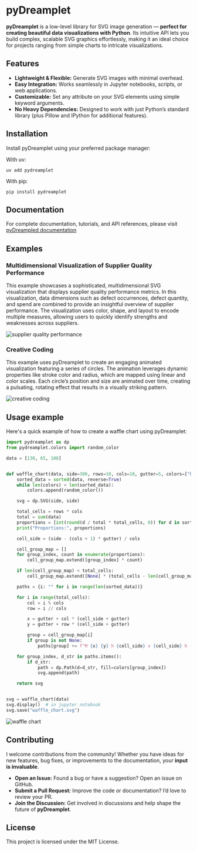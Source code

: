 # pyDreamplet

**pyDreamplet** is a low-level library for SVG image generation — **perfect for creating beautiful data visualizations with Python**. Its intuitive API lets you build complex, scalable SVG graphics effortlessly, making it an ideal choice for projects ranging from simple charts to intricate visualizations.

## Features

- **Lightweight & Flexible:** Generate SVG images with minimal overhead.
- **Easy Integration:** Works seamlessly in Jupyter notebooks, scripts, or web applications.
- **Customizable:** Set any attribute on your SVG elements using simple keyword arguments.
- **No Heavy Dependencies:** Designed to work with just Python’s standard library (plus Pillow and IPython for additional features).

## Installation

Install pyDreamplet using your preferred package manager:

With uv:

```shell
uv add pydreamplet
```

With pip:

```schell
pip install pydreamplet
```

## Documentation

For complete documentation, tutorials, and API references, please visit [pyDreampled documentation](https://marepilc.github.io/pydreamplet/)

## Examples

### Multidimensional Visualization of Supplier Quality Performance

This example showcases a sophisticated, multidimensional SVG visualization that displays supplier quality performance metrics. In this visualization, data dimensions such as defect occurrences, defect quantity, and spend are combined to provide an insightful overview of supplier performance. The visualization uses color, shape, and layout to encode multiple measures, allowing users to quickly identify strengths and weaknesses across suppliers.

![supplier quality performance](https://raw.githubusercontent.com/marepilc/pydreamplet/794fa89bf4d11f270c9f08dbd9ab20b50444203c/docs/assets/readme/readme_demo_01.svg)

### Creative Coding

This example uses pyDreamplet to create an engaging animated visualization featuring a series of circles. The animation leverages dynamic properties like stroke color and radius, which are mapped using linear and color scales. Each circle’s position and size are animated over time, creating a pulsating, rotating effect that results in a visually striking pattern.

![creative coding](https://raw.githubusercontent.com/marepilc/pydreamplet/794fa89bf4d11f270c9f08dbd9ab20b50444203c/docs/getting_started/assets/getting_started_img_02.svg)

## Usage example

Here's a quick example of how to create a waffle chart using pyDreamplet:

```python
import pydreamplet as dp
from pydreamplet.colors import random_color

data = [130, 65, 108]


def waffle_chart(data, side=300, rows=10, cols=10, gutter=5, colors=["blue"]):
    sorted_data = sorted(data, reverse=True)
    while len(colors) < len(sorted_data):
        colors.append(random_color())

    svg = dp.SVG(side, side)

    total_cells = rows * cols
    total = sum(data)
    proportions = [int(round(d / total * total_cells, 0)) for d in sorted_data]
    print("Proportions:", proportions)

    cell_side = (side - (cols + 1) * gutter) / cols

    cell_group_map = []
    for group_index, count in enumerate(proportions):
        cell_group_map.extend([group_index] * count)

    if len(cell_group_map) < total_cells:
        cell_group_map.extend([None] * (total_cells - len(cell_group_map)))

    paths = {i: "" for i in range(len(sorted_data))}

    for i in range(total_cells):
        col = i % cols
        row = i // cols

        x = gutter + col * (cell_side + gutter)
        y = gutter + row * (cell_side + gutter)

        group = cell_group_map[i]
        if group is not None:
            paths[group] += f"M {x} {y} h {cell_side} v {cell_side} h -{cell_side} Z "

    for group_index, d_str in paths.items():
        if d_str:
            path = dp.Path(d=d_str, fill=colors[group_index])
            svg.append(path)

    return svg


svg = waffle_chart(data)
svg.display()  # in jupyter notebook
svg.save("waffle_chart.svg")
```

![waffle chart](https://raw.githubusercontent.com/marepilc/pydreamplet/794fa89bf4d11f270c9f08dbd9ab20b50444203c/docs/blog/posts/assets/waffle_chart/waffle_chart.svg)
## Contributing

I welcome contributions from the community! Whether you have ideas for new features, bug fixes, or improvements to the documentation, your **input is invaluable**.

- **Open an Issue:** Found a bug or have a suggestion? Open an issue on GitHub.
- **Submit a Pull Request:** Improve the code or documentation? I’d love to review your PR.
- **Join the Discussion:** Get involved in discussions and help shape the future of **pyDreamplet**.

## License

This project is licensed under the MIT License.